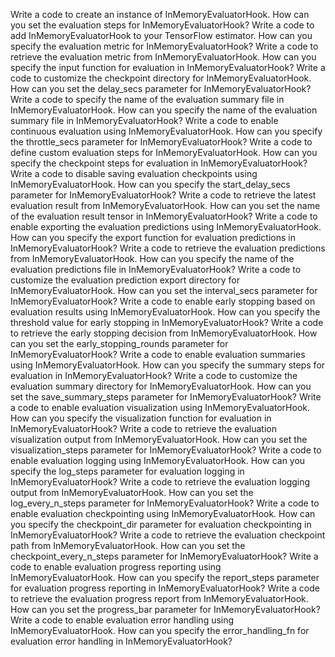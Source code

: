 Write a code to create an instance of InMemoryEvaluatorHook.
How can you set the evaluation steps for InMemoryEvaluatorHook?
Write a code to add InMemoryEvaluatorHook to your TensorFlow estimator.
How can you specify the evaluation metric for InMemoryEvaluatorHook?
Write a code to retrieve the evaluation metric from InMemoryEvaluatorHook.
How can you specify the input function for evaluation in InMemoryEvaluatorHook?
Write a code to customize the checkpoint directory for InMemoryEvaluatorHook.
How can you set the delay_secs parameter for InMemoryEvaluatorHook?
Write a code to specify the name of the evaluation summary file in InMemoryEvaluatorHook.
How can you specify the name of the evaluation summary file in InMemoryEvaluatorHook?
Write a code to enable continuous evaluation using InMemoryEvaluatorHook.
How can you specify the throttle_secs parameter for InMemoryEvaluatorHook?
Write a code to define custom evaluation steps for InMemoryEvaluatorHook.
How can you specify the checkpoint steps for evaluation in InMemoryEvaluatorHook?
Write a code to disable saving evaluation checkpoints using InMemoryEvaluatorHook.
How can you specify the start_delay_secs parameter for InMemoryEvaluatorHook?
Write a code to retrieve the latest evaluation result from InMemoryEvaluatorHook.
How can you set the name of the evaluation result tensor in InMemoryEvaluatorHook?
Write a code to enable exporting the evaluation predictions using InMemoryEvaluatorHook.
How can you specify the export function for evaluation predictions in InMemoryEvaluatorHook?
Write a code to retrieve the evaluation predictions from InMemoryEvaluatorHook.
How can you specify the name of the evaluation predictions file in InMemoryEvaluatorHook?
Write a code to customize the evaluation prediction export directory for InMemoryEvaluatorHook.
How can you set the interval_secs parameter for InMemoryEvaluatorHook?
Write a code to enable early stopping based on evaluation results using InMemoryEvaluatorHook.
How can you specify the threshold value for early stopping in InMemoryEvaluatorHook?
Write a code to retrieve the early stopping decision from InMemoryEvaluatorHook.
How can you set the early_stopping_rounds parameter for InMemoryEvaluatorHook?
Write a code to enable evaluation summaries using InMemoryEvaluatorHook.
How can you specify the summary steps for evaluation in InMemoryEvaluatorHook?
Write a code to customize the evaluation summary directory for InMemoryEvaluatorHook.
How can you set the save_summary_steps parameter for InMemoryEvaluatorHook?
Write a code to enable evaluation visualization using InMemoryEvaluatorHook.
How can you specify the visualization function for evaluation in InMemoryEvaluatorHook?
Write a code to retrieve the evaluation visualization output from InMemoryEvaluatorHook.
How can you set the visualization_steps parameter for InMemoryEvaluatorHook?
Write a code to enable evaluation logging using InMemoryEvaluatorHook.
How can you specify the log_steps parameter for evaluation logging in InMemoryEvaluatorHook?
Write a code to retrieve the evaluation logging output from InMemoryEvaluatorHook.
How can you set the log_every_n_steps parameter for InMemoryEvaluatorHook?
Write a code to enable evaluation checkpointing using InMemoryEvaluatorHook.
How can you specify the checkpoint_dir parameter for evaluation checkpointing in InMemoryEvaluatorHook?
Write a code to retrieve the evaluation checkpoint path from InMemoryEvaluatorHook.
How can you set the checkpoint_every_n_steps parameter for InMemoryEvaluatorHook?
Write a code to enable evaluation progress reporting using InMemoryEvaluatorHook.
How can you specify the report_steps parameter for evaluation progress reporting in InMemoryEvaluatorHook?
Write a code to retrieve the evaluation progress report from InMemoryEvaluatorHook.
How can you set the progress_bar parameter for InMemoryEvaluatorHook?
Write a code to enable evaluation error handling using InMemoryEvaluatorHook.
How can you specify the error_handling_fn for evaluation error handling in InMemoryEvaluatorHook?